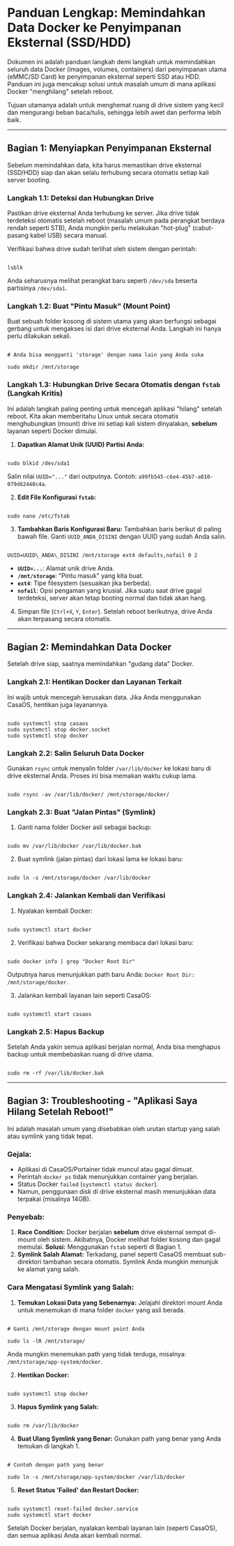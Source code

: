 # Panduan Lengkap: Memindahkan Data Docker ke Penyimpanan Eksternal (SSD/HDD)

Dokumen ini adalah panduan langkah demi langkah untuk memindahkan seluruh data Docker (images, volumes, containers) dari penyimpanan utama (eMMC/SD Card) ke penyimpanan eksternal seperti SSD atau HDD. Panduan ini juga mencakup solusi untuk masalah umum di mana aplikasi Docker "menghilang" setelah reboot.

Tujuan utamanya adalah untuk menghemat ruang di drive sistem yang kecil dan mengurangi beban baca/tulis, sehingga lebih awet dan performa lebih baik.

---

## Bagian 1: Menyiapkan Penyimpanan Eksternal

Sebelum memindahkan data, kita harus memastikan drive eksternal (SSD/HDD) siap dan akan selalu terhubung secara otomatis setiap kali server booting.

### Langkah 1.1: Deteksi dan Hubungkan Drive

Pastikan drive eksternal Anda terhubung ke server. Jika drive tidak terdeteksi otomatis setelah reboot (masalah umum pada perangkat berdaya rendah seperti STB), Anda mungkin perlu melakukan "hot-plug" (cabut-pasang kabel USB) secara manual.

Verifikasi bahwa drive sudah terlihat oleh sistem dengan perintah:

```

lsblk

```

Anda seharusnya melihat perangkat baru seperti `/dev/sda` beserta partisinya `/dev/sda1`.

### Langkah 1.2: Buat "Pintu Masuk" (Mount Point)

Buat sebuah folder kosong di sistem utama yang akan berfungsi sebagai gerbang untuk mengakses isi dari drive eksternal Anda. Langkah ini hanya perlu dilakukan sekali.

```

# Anda bisa mengganti 'storage' dengan nama lain yang Anda suka

sudo mkdir /mnt/storage

```

### Langkah 1.3: Hubungkan Drive Secara Otomatis dengan `fstab` (Langkah Kritis)

Ini adalah langkah paling penting untuk mencegah aplikasi "hilang" setelah reboot. Kita akan memberitahu Linux untuk secara otomatis menghubungkan (mount) drive ini setiap kali sistem dinyalakan, **sebelum** layanan seperti Docker dimulai.

1. **Dapatkan Alamat Unik (UUID) Partisi Anda:**

```

sudo blkid /dev/sda1

```

Salin nilai `UUID="..."` dari outputnya. Contoh: `a99fb545-c6e4-45b7-a010-079d62440c4a`.

2. **Edit File Konfigurasi `fstab`:**

```

sudo nano /etc/fstab

```

3. **Tambahkan Baris Konfigurasi Baru:**
Tambahkan baris berikut di paling bawah file. Ganti `UUID_ANDA_DISINI` dengan UUID yang sudah Anda salin.

```

UUID=UUID\_ANDA\_DISINI /mnt/storage ext4 defaults,nofail 0 2

```

* **`UUID=...`**: Alamat unik drive Anda.
* **`/mnt/storage`**: "Pintu masuk" yang kita buat.
* **`ext4`**: Tipe filesystem (sesuaikan jika berbeda).
* **`nofail`**: Opsi pengaman yang krusial. Jika suatu saat drive gagal terdeteksi, server akan tetap booting normal dan tidak akan hang.

4. Simpan file (`Ctrl+X`, `Y`, `Enter`). Setelah reboot berikutnya, drive Anda akan terpasang secara otomatis.

---

## Bagian 2: Memindahkan Data Docker

Setelah drive siap, saatnya memindahkan "gudang data" Docker.

### Langkah 2.1: Hentikan Docker dan Layanan Terkait

Ini wajib untuk mencegah kerusakan data. Jika Anda menggunakan CasaOS, hentikan juga layanannya.

```

sudo systemctl stop casaos
sudo systemctl stop docker.socket
sudo systemctl stop docker

```

### Langkah 2.2: Salin Seluruh Data Docker

Gunakan `rsync` untuk menyalin folder `/var/lib/docker` ke lokasi baru di drive eksternal Anda. Proses ini bisa memakan waktu cukup lama.

```

sudo rsync -av /var/lib/docker/ /mnt/storage/docker/

```

### Langkah 2.3: Buat "Jalan Pintas" (Symlink)

1. Ganti nama folder Docker asli sebagai backup:

```

sudo mv /var/lib/docker /var/lib/docker.bak

```

2. Buat symlink (jalan pintas) dari lokasi lama ke lokasi baru:

```

sudo ln -s /mnt/storage/docker /var/lib/docker

```

### Langkah 2.4: Jalankan Kembali dan Verifikasi

1. Nyalakan kembali Docker:

```

sudo systemctl start docker

```

2. Verifikasi bahwa Docker sekarang membaca dari lokasi baru:

```

sudo docker info | grep "Docker Root Dir"

```

Outputnya harus menunjukkan path baru Anda: `Docker Root Dir: /mnt/storage/docker`.

3. Jalankan kembali layanan lain seperti CasaOS:

```

sudo systemctl start casaos

```

### Langkah 2.5: Hapus Backup

Setelah Anda yakin semua aplikasi berjalan normal, Anda bisa menghapus backup untuk membebaskan ruang di drive utama.

```

sudo rm -rf /var/lib/docker.bak

```

---

## Bagian 3: Troubleshooting - "Aplikasi Saya Hilang Setelah Reboot!"

Ini adalah masalah umum yang disebabkan oleh urutan startup yang salah atau symlink yang tidak tepat.

### Gejala:

* Aplikasi di CasaOS/Portainer tidak muncul atau gagal dimuat.
* Perintah `docker ps` tidak menunjukkan container yang berjalan.
* Status Docker `failed` (`systemctl status docker`).
* Namun, penggunaan disk di drive eksternal masih menunjukkan data terpakai (misalnya 14GB).

### Penyebab:

1. **Race Condition:** Docker berjalan **sebelum** drive eksternal sempat di-mount oleh sistem. Akibatnya, Docker melihat folder kosong dan gagal memulai. **Solusi:** Menggunakan `fstab` seperti di Bagian 1.
2. **Symlink Salah Alamat:** Terkadang, panel seperti CasaOS membuat sub-direktori tambahan secara otomatis. Symlink Anda mungkin menunjuk ke alamat yang salah.

### Cara Mengatasi Symlink yang Salah:

1. **Temukan Lokasi Data yang Sebenarnya:**
   Jelajahi direktori mount Anda untuk menemukan di mana folder `docker` yang asli berada.

```

# Ganti /mnt/storage dengan mount point Anda

sudo ls -lR /mnt/storage/

```

Anda mungkin menemukan path yang tidak terduga, misalnya: `/mnt/storage/app-system/docker`.

2. **Hentikan Docker:**

```

sudo systemctl stop docker

```

3. **Hapus Symlink yang Salah:**

```

sudo rm /var/lib/docker

```

4. **Buat Ulang Symlink yang Benar:**
Gunakan path yang benar yang Anda temukan di langkah 1.

```

# Contoh dengan path yang benar

sudo ln -s /mnt/storage/app-system/docker /var/lib/docker

```

5. **Reset Status 'Failed' dan Restart Docker:**

```

sudo systemctl reset-failed docker.service
sudo systemctl start docker

```

Setelah Docker berjalan, nyalakan kembali layanan lain (seperti CasaOS), dan semua aplikasi Anda akan kembali normal.
```
